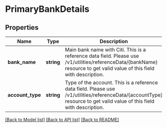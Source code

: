 # PrimaryBankDetails

## Properties
Name | Type | Description | Notes
------------ | ------------- | ------------- | -------------
**bank_name** | **string** | Main bank name with Citi. This is a reference data field. Please use /v1/utilities/referenceData/{bankName} resource to get valid value of this field with description. | [optional] 
**account_type** | **string** | Type of the account. This is a reference data field. Please use /v1/utilities/referenceData/{accountType} resource to get valid value of this field with description. | [optional] 

[[Back to Model list]](../../README.md#documentation-for-models) [[Back to API list]](../../README.md#documentation-for-api-endpoints) [[Back to README]](../../README.md)

